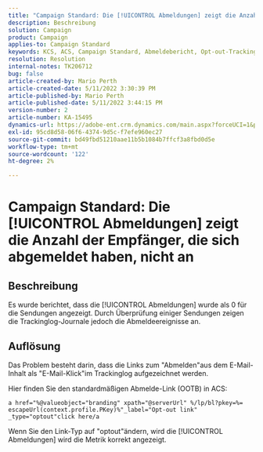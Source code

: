 ```yaml
---
title: "Campaign Standard: Die [!UICONTROL Abmeldungen] zeigt die Anzahl der Empfänger, die sich abgemeldet haben, nicht an."
description: Beschreibung
solution: Campaign
product: Campaign
applies-to: Campaign Standard
keywords: KCS, ACS, Campaign Standard, Abmeldebericht, Opt-out-Tracking-Ereignis
resolution: Resolution
internal-notes: TK206712
bug: false
article-created-by: Mario Perth
article-created-date: 5/11/2022 3:30:39 PM
article-published-by: Mario Perth
article-published-date: 5/11/2022 3:44:15 PM
version-number: 2
article-number: KA-15495
dynamics-url: https://adobe-ent.crm.dynamics.com/main.aspx?forceUCI=1&pagetype=entityrecord&etn=knowledgearticle&id=6733084f-3fd1-ec11-a7b5-0022480a8d10
exl-id: 95cd8d58-06f6-4374-9d5c-f7efe960ec27
source-git-commit: bd49fbd51210aae11b5b1084b7ffcf3a8fbd0d5e
workflow-type: tm+mt
source-wordcount: '122'
ht-degree: 2%

---
```


# Campaign Standard: Die [!UICONTROL Abmeldungen] zeigt die Anzahl der Empfänger, die sich abgemeldet haben, nicht an

## Beschreibung


Es wurde berichtet, dass die [!UICONTROL Abmeldungen] wurde als 0 für die Sendungen angezeigt. Durch Überprüfung einiger Sendungen zeigen die Trackinglog-Journale jedoch die Abmeldeereignisse an.


## Auflösung


Das Problem besteht darin, dass die Links zum &quot;Abmelden&quot;aus dem E-Mail-Inhalt als &quot;E-Mail-Klick&quot;im Trackinglog aufgezeichnet werden.

Hier finden Sie den standardmäßigen Abmelde-Link (OOTB) in ACS:

```
a href="%@valueobject="branding" xpath="@serverUrl" %/lp/bl?pkey=%= escapeUrl(context.profile.PKey)%"_label="Opt-out link" _type="optout"click here/a
```

Wenn Sie den Link-Typ auf &quot;optout&quot;ändern, wird die [!UICONTROL Abmeldungen] wird die Metrik korrekt angezeigt.
